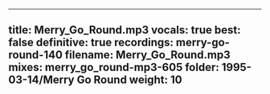 
---
title: Merry_Go_Round.mp3
vocals: true
best: false
definitive: true
recordings: merry-go-round-140
filename: Merry_Go_Round.mp3
mixes: merry_go_round-mp3-605
folder: 1995-03-14/Merry Go Round
weight: 10
---
